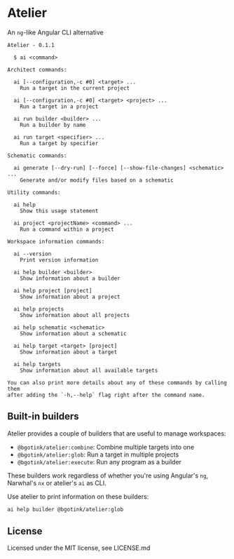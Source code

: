 # Atelier

An `ng`-like Angular CLI alternative

```
Atelier - 0.1.1

  $ ai <command>

Architect commands:

  ai [--configuration,-c #0] <target> ...
    Run a target in the current project

  ai [--configuration,-c #0] <target> <project> ...
    Run a target in a project

  ai run builder <builder> ...
    Run a builder by name

  ai run target <specifier> ...
    Run a target by specifier

Schematic commands:

  ai generate [--dry-run] [--force] [--show-file-changes] <schematic> ...
    Generate and/or modify files based on a schematic

Utility commands:

  ai help
    Show this usage statement

  ai project <projectName> <command> ...
    Run a command within a project

Workspace information commands:

  ai --version
    Print version information

  ai help builder <builder>
    Show information about a builder

  ai help project [project]
    Show information about a project

  ai help projects
    Show information about all projects

  ai help schematic <schematic>
    Show information about a schematic

  ai help target <target> [project]
    Show information about a target

  ai help targets
    Show information about all available targets

You can also print more details about any of these commands by calling them
after adding the `-h,--help` flag right after the command name.
```

## Built-in builders

Atelier provides a couple of builders that are useful to manage workspaces:

- `@bgotink/atelier:combine`: Combine multiple targets into one
- `@bgotink/atelier:glob`: Run a target in multiple projects
- `@bgotink/atelier:execute`: Run any program as a builder

These builders work regardless of whether you're using Angular's `ng`, Narwhal's
`nx` or atelier's `ai` as CLI.

Use atelier to print information on these builders:

```bash
ai help builder @bgotink/atelier:glob
```

## License

Licensed under the MIT license, see LICENSE.md
